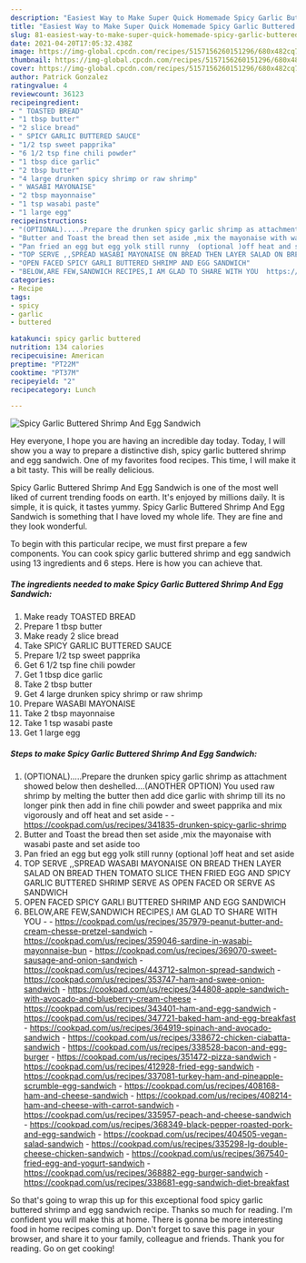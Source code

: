 ```yaml
---
description: "Easiest Way to Make Super Quick Homemade Spicy Garlic Buttered Shrimp And Egg Sandwich"
title: "Easiest Way to Make Super Quick Homemade Spicy Garlic Buttered Shrimp And Egg Sandwich"
slug: 81-easiest-way-to-make-super-quick-homemade-spicy-garlic-buttered-shrimp-and-egg-sandwich
date: 2021-04-20T17:05:32.438Z
image: https://img-global.cpcdn.com/recipes/5157156260151296/680x482cq70/spicy-garlic-buttered-shrimp-and-egg-sandwich-recipe-main-photo.jpg
thumbnail: https://img-global.cpcdn.com/recipes/5157156260151296/680x482cq70/spicy-garlic-buttered-shrimp-and-egg-sandwich-recipe-main-photo.jpg
cover: https://img-global.cpcdn.com/recipes/5157156260151296/680x482cq70/spicy-garlic-buttered-shrimp-and-egg-sandwich-recipe-main-photo.jpg
author: Patrick Gonzalez
ratingvalue: 4
reviewcount: 36123
recipeingredient:
- " TOASTED BREAD"
- "1 tbsp butter"
- "2 slice bread"
- " SPICY GARLIC BUTTERED SAUCE"
- "1/2 tsp sweet papprika"
- "6 1/2 tsp fine chili powder"
- "1 tbsp dice garlic"
- "2 tbsp butter"
- "4 large drunken spicy shrimp or raw shrimp"
- " WASABI MAYONAISE"
- "2 tbsp mayonnaise"
- "1 tsp wasabi paste"
- "1 large egg"
recipeinstructions:
- "(OPTIONAL).....Prepare the drunken spicy garlic shrimp as attachment showed below then deshelled....(ANOTHER OPTION) You used raw shrimp by melting the butter then add dice garlic with shrimp till its no longer pink then add in fine chili powder and sweet papprika and mix vigorously and off heat and set aside  https://cookpad.com/us/recipes/341835-drunken-spicy-garlic-shrimp"
- "Butter and Toast the bread then set aside ,mix the mayonaise with wasabi paste and set aside too"
- "Pan fried an egg but egg yolk still runny  (optional )off heat and set aside"
- "TOP SERVE ,,SPREAD WASABI MAYONAISE ON BREAD THEN LAYER SALAD ON BREAD THEN TOMATO SLICE THEN FRIED EGG AND SPICY GARLIC BUTTERED SHRIMP SERVE AS OPEN FACED OR SERVE AS SANDWICH"
- "OPEN FACED SPICY GARLI BUTTERED SHRIMP AND EGG SANDWICH"
- "BELOW,ARE FEW,SANDWICH RECIPES,I AM GLAD TO SHARE WITH YOU  https://cookpad.com/us/recipes/357979-peanut-butter-and-cream-chesse-pretzel-sandwich https://cookpad.com/us/recipes/359046-sardine-in-wasabi-mayonnaise-bun https://cookpad.com/us/recipes/369070-sweet-sausage-and-onion-sandwich https://cookpad.com/us/recipes/443712-salmon-spread-sandwich https://cookpad.com/us/recipes/353747-ham-and-swee-onion-sandwich https://cookpad.com/us/recipes/344808-apple-sandwich-with-avocado-and-blueberry-cream-cheese https://cookpad.com/us/recipes/343401-ham-and-egg-sandwich https://cookpad.com/us/recipes/347721-baked-ham-and-egg-breakfast https://cookpad.com/us/recipes/364919-spinach-and-avocado-sandwich https://cookpad.com/us/recipes/338672-chicken-ciabatta-sandwich https://cookpad.com/us/recipes/338528-bacon-and-egg-burger https://cookpad.com/us/recipes/351472-pizza-sandwich https://cookpad.com/us/recipes/412928-fried-egg-sandwich https://cookpad.com/us/recipes/337081-turkey-ham-and-pineapple-scrumble-egg-sandwich https://cookpad.com/us/recipes/408168-ham-and-cheese-sandwich https://cookpad.com/us/recipes/408214-ham-and-cheese-with-carrot-sandwich https://cookpad.com/us/recipes/335957-peach-and-cheese-sandwich https://cookpad.com/us/recipes/368349-black-pepper-roasted-pork-and-egg-sandwich https://cookpad.com/us/recipes/404505-vegan-salad-sandwich https://cookpad.com/us/recipes/335298-lg-double-cheese-chicken-sandwich https://cookpad.com/us/recipes/367540-fried-egg-and-yogurt-sandwich https://cookpad.com/us/recipes/368882-egg-burger-sandwich https://cookpad.com/us/recipes/338681-egg-sandwich-diet-breakfast"
categories:
- Recipe
tags:
- spicy
- garlic
- buttered

katakunci: spicy garlic buttered 
nutrition: 134 calories
recipecuisine: American
preptime: "PT22M"
cooktime: "PT37M"
recipeyield: "2"
recipecategory: Lunch

---
```



![Spicy Garlic Buttered Shrimp And Egg Sandwich](https://img-global.cpcdn.com/recipes/5157156260151296/680x482cq70/spicy-garlic-buttered-shrimp-and-egg-sandwich-recipe-main-photo.jpg)

Hey everyone, I hope you are having an incredible day today. Today, I will show you a way to prepare a distinctive dish, spicy garlic buttered shrimp and egg sandwich. One of my favorites food recipes. This time, I will make it a bit tasty. This will be really delicious.

Spicy Garlic Buttered Shrimp And Egg Sandwich is one of the most well liked of current trending foods on earth. It's enjoyed by millions daily. It is simple, it is quick, it tastes yummy. Spicy Garlic Buttered Shrimp And Egg Sandwich is something that I have loved my whole life. They are fine and they look wonderful.




To begin with this particular recipe, we must first prepare a few components. You can cook spicy garlic buttered shrimp and egg sandwich using 13 ingredients and 6 steps. Here is how you can achieve that.

<!--inarticleads1-->

##### The ingredients needed to make Spicy Garlic Buttered Shrimp And Egg Sandwich:

1. Make ready  TOASTED BREAD
1. Prepare 1 tbsp butter
1. Make ready 2 slice bread
1. Take  SPICY GARLIC BUTTERED SAUCE
1. Prepare 1/2 tsp sweet papprika
1. Get 6 1/2 tsp fine chili powder
1. Get 1 tbsp dice garlic
1. Take 2 tbsp butter
1. Get 4 large drunken spicy shrimp or raw shrimp
1. Prepare  WASABI MAYONAISE
1. Take 2 tbsp mayonnaise
1. Take 1 tsp wasabi paste
1. Get 1 large egg




<!--inarticleads2-->

##### Steps to make Spicy Garlic Buttered Shrimp And Egg Sandwich:

1. (OPTIONAL).....Prepare the drunken spicy garlic shrimp as attachment showed below then deshelled....(ANOTHER OPTION) You used raw shrimp by melting the butter then add dice garlic with shrimp till its no longer pink then add in fine chili powder and sweet papprika and mix vigorously and off heat and set aside -  - https://cookpad.com/us/recipes/341835-drunken-spicy-garlic-shrimp
1. Butter and Toast the bread then set aside ,mix the mayonaise with wasabi paste and set aside too
1. Pan fried an egg but egg yolk still runny  (optional )off heat and set aside
1. TOP SERVE ,,SPREAD WASABI MAYONAISE ON BREAD THEN LAYER SALAD ON BREAD THEN TOMATO SLICE THEN FRIED EGG AND SPICY GARLIC BUTTERED SHRIMP SERVE AS OPEN FACED OR SERVE AS SANDWICH
1. OPEN FACED SPICY GARLI BUTTERED SHRIMP AND EGG SANDWICH
1. BELOW,ARE FEW,SANDWICH RECIPES,I AM GLAD TO SHARE WITH YOU -  - https://cookpad.com/us/recipes/357979-peanut-butter-and-cream-chesse-pretzel-sandwich - https://cookpad.com/us/recipes/359046-sardine-in-wasabi-mayonnaise-bun - https://cookpad.com/us/recipes/369070-sweet-sausage-and-onion-sandwich - https://cookpad.com/us/recipes/443712-salmon-spread-sandwich - https://cookpad.com/us/recipes/353747-ham-and-swee-onion-sandwich - https://cookpad.com/us/recipes/344808-apple-sandwich-with-avocado-and-blueberry-cream-cheese - https://cookpad.com/us/recipes/343401-ham-and-egg-sandwich - https://cookpad.com/us/recipes/347721-baked-ham-and-egg-breakfast - https://cookpad.com/us/recipes/364919-spinach-and-avocado-sandwich - https://cookpad.com/us/recipes/338672-chicken-ciabatta-sandwich - https://cookpad.com/us/recipes/338528-bacon-and-egg-burger - https://cookpad.com/us/recipes/351472-pizza-sandwich - https://cookpad.com/us/recipes/412928-fried-egg-sandwich - https://cookpad.com/us/recipes/337081-turkey-ham-and-pineapple-scrumble-egg-sandwich - https://cookpad.com/us/recipes/408168-ham-and-cheese-sandwich - https://cookpad.com/us/recipes/408214-ham-and-cheese-with-carrot-sandwich - https://cookpad.com/us/recipes/335957-peach-and-cheese-sandwich - https://cookpad.com/us/recipes/368349-black-pepper-roasted-pork-and-egg-sandwich - https://cookpad.com/us/recipes/404505-vegan-salad-sandwich - https://cookpad.com/us/recipes/335298-lg-double-cheese-chicken-sandwich - https://cookpad.com/us/recipes/367540-fried-egg-and-yogurt-sandwich - https://cookpad.com/us/recipes/368882-egg-burger-sandwich - https://cookpad.com/us/recipes/338681-egg-sandwich-diet-breakfast




So that's going to wrap this up for this exceptional food spicy garlic buttered shrimp and egg sandwich recipe. Thanks so much for reading. I'm confident you will make this at home. There is gonna be more interesting food in home recipes coming up. Don't forget to save this page in your browser, and share it to your family, colleague and friends. Thank you for reading. Go on get cooking!
